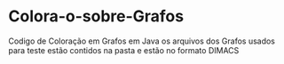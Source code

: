 # Colora-o-sobre-Grafos
Codigo de Coloração em Grafos em Java
os arquivos dos Grafos usados para teste estão contidos na pasta e estão no formato DIMACS

